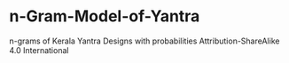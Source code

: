 # n-Gram-Model-of-Yantra
n-grams of Kerala Yantra Designs with probabilities
Attribution-ShareAlike 4.0 International
